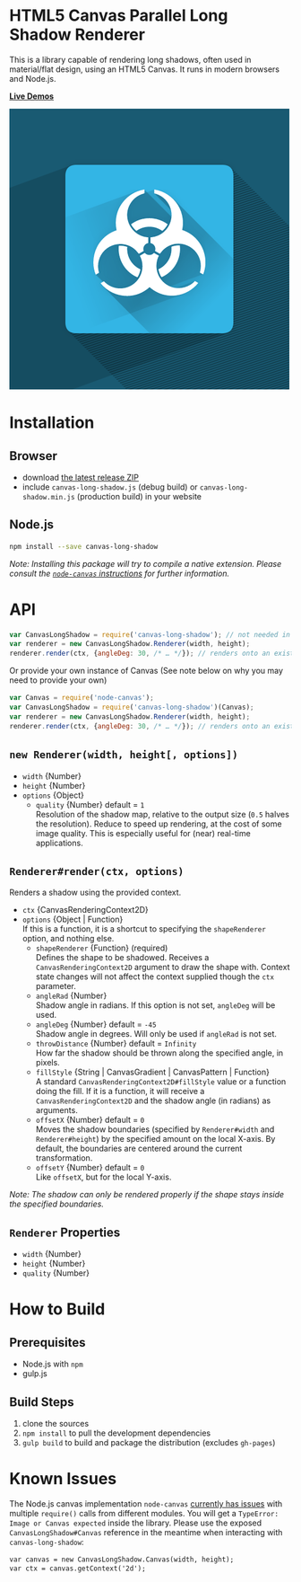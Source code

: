 # HTML5 Canvas Parallel Long Shadow Renderer

This is a library capable of rendering long shadows, often used in material/flat design, using an HTML5 Canvas. It runs in modern browsers and Node.js.

**[Live Demos](http://jwueller.github.io/canvas-long-shadow/)**

![Reference Image](examples-browser/fancy-reference.png)

# Installation

## Browser

* download [the latest release ZIP](https://github.com/jwueller/canvas-long-shadow/releases)
* include `canvas-long-shadow.js` (debug build) or `canvas-long-shadow.min.js` (production build) in your website

## Node.js

```bash
npm install --save canvas-long-shadow
```

_Note: Installing this package will try to compile a native extension. Please consult the [`node-canvas` instructions](https://www.npmjs.com/package/canvas) for further information._

# API

```javascript
var CanvasLongShadow = require('canvas-long-shadow'); // not needed in the browser
var renderer = new CanvasLongShadow.Renderer(width, height);
renderer.render(ctx, {angleDeg: 30, /* … */}); // renders onto an existing canvas
```

Or provide your own instance of Canvas (See note below on why you may need to provide your own)

```javascript
var Canvas = require('node-canvas');
var CanvasLongShadow = require('canvas-long-shadow')(Canvas);
var renderer = new CanvasLongShadow.Renderer(width, height);
renderer.render(ctx, {angleDeg: 30, /* … */}); // renders onto an existing canvas
```

## `new Renderer(width, height[, options])`

* `width` {Number}
* `height` {Number}
* `options` {Object}
    - `quality` {Number} default = `1` <br/>
      Resolution of the shadow map, relative to the output size (`0.5` halves the resolution). Reduce to speed up rendering, at the cost of some image quality. This is especially useful for (near) real-time applications.

## `Renderer#render(ctx, options)`

Renders a shadow using the provided context.

* `ctx` {CanvasRenderingContext2D}
* `options` {Object | Function} <br/>
  If this is a function, it is a shortcut to specifying the `shapeRenderer` option, and nothing else.
    - `shapeRenderer` {Function} (required) <br/>
      Defines the shape to be shadowed. Receives a `CanvasRenderingContext2D` argument to draw the shape with. Context state changes will not affect the context supplied though the `ctx` parameter.
    - `angleRad` {Number} <br/>
      Shadow angle in radians. If this option is not set, `angleDeg` will be used.
    - `angleDeg` {Number} default = `-45` <br/>
      Shadow angle in degrees. Will only be used if `angleRad` is not set.
    - `throwDistance` {Number} default = `Infinity` <br/>
      How far the shadow should be thrown along the specified angle, in pixels.
    - `fillStyle` {String | CanvasGradient | CanvasPattern | Function} <br/>
      A standard `CanvasRenderingContext2D#fillStyle` value or a function doing the fill. If it is a function, it will receive a `CanvasRenderingContext2D` and the shadow angle (in radians) as arguments.
    - `offsetX` {Number} default = `0` <br/>
      Moves the shadow boundaries (specified by `Renderer#width` and `Renderer#height`) by the specified amount on the local X-axis. By default, the boundaries are centered around the current transformation.
    - `offsetY` {Number} default = `0` <br/>
      Like `offsetX`, but for the local Y-axis.

_Note: The shadow can only be rendered properly if the shape stays inside the specified boundaries._

## `Renderer` Properties

* `width` {Number}
* `height` {Number}
* `quality` {Number}

# How to Build

## Prerequisites

* Node.js with `npm`
* gulp.js

## Build Steps

1. clone the sources
2. `npm install` to pull the development dependencies
3. `gulp build` to build and package the distribution (excludes `gh-pages`)

# Known Issues

The Node.js canvas implementation `node-canvas` [currently has issues](https://github.com/Automattic/node-canvas/issues/487) with multiple `require()` calls from different modules. You will get a `TypeError: Image or Canvas expected` inside the library. Please use the exposed `CanvasLongShadow#Canvas` reference in the meantime when interacting with `canvas-long-shadow`:

    var canvas = new CanvasLongShadow.Canvas(width, height);
    var ctx = canvas.getContext('2d');
